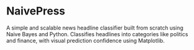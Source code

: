 # NaivePress
A simple and scalable news headline classifier built from scratch using Naive Bayes and Python. Classifies headlines into categories like politics and finance, with visual prediction confidence using Matplotlib.
